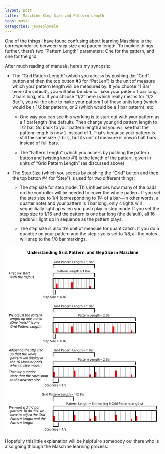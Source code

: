 ```yaml
---
layout: post
title:  Maschine Step Size and Pattern Length
tags: music
categories: jesseplymale
---
```


One of the things I have found confusing about learning Maschine is the 
correspondence between step size and pattern length. To muddle things further, 
there’s two “Pattern Length” parameters: One for the pattern, and one for the 
grid.

After much reading of manuals, here’s my synopsis:

*   The “Grid Pattern Length” (which you access by pushing the “Grid” button
    and then the top button #3 for “Pat Len”) is the unit of measure which your
    pattern length will be measured by. If you choose “1 Bar” here (the default),
    you will later be able to make your pattern 1 bar long, 2 bars long, etc. If
    you choose “1/2”  here (which really means for “1/2 Bar”), you will be able to
    make your pattern 1 of these units long (which would be a 1/2 bar pattern),
    or 2 (which would be a 1 bar pattern), etc.

    *   One way you can see this working is to start out with your pattern as a
        1 bar length (the default). Then change your grid pattern length to 1/2 bar. Go
        back to your pattern length and you will see that the pattern length is now 2
        instead of 1. That’s because your pattern is still the same size (1 bar), but
        its unit of measure is now in half bars instead of full bars.

    *   The “Pattern Length” (which you access by pushing the pattern button and
        twisting knob #1) is the length of the pattern, given in units of “Grid Pattern
        Length” (as discussed above)

*   The Step Size (which you access by pushing the “Grid” button and then the
    top button #4 for “Step”) is used for two different things:

    *   The step size for step mode. This influences how many of the pads on
        the controller will be needed to cover the whole pattern. If you set the step
        size to 1/4 (corresponding to 1/4 of a bar—in other words, a quarter note) and
        your pattern is 1 bar long, only 4 lights will sequentially light up when you
        push play in step mode. If you set the step size to 1/16 and the pattern is one
        bar long (the default), all 16 pads will light up in sequence as the pattern
        plays.

    *   The step size is also the unit of measure for quantization. If you do a
        quantize on your pattern and the step size is set to 1/8, all the notes will
        snap to the 1/8 bar markings.

<img class="centeredImage" src="/media/svg/maschine.svg" alt="Maschine Step Size and Pattern Length Diagram"/>

Hopefully this little explanation will be helpful to somebody out there who is 
also going through the Maschine learning process.
